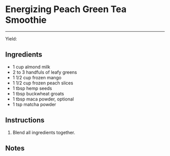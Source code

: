 # Energizing Peach Green Tea Smoothie
---
Yield:

## Ingredients
- 1 cup almond milk
- 2 to 3 handfuls of leafy greens
- 1 1/2 cup frozen mango
- 1 1/2 cup frozen peach slices
- 1 tbsp hemp seeds
- 1 tbsp buckwheat groats
- 1 tbsp maca powder, optional
- 1 tsp matcha powder

## Instructions
1. Blend all ingredients together.

## Notes

